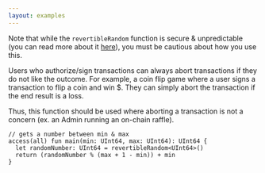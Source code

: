 ```yaml
---
layout: examples
---
```


Note that while the `revertibleRandom` function is secure & unpredictable (you can read more about it [here](https://developers.flow.com/cadence/language/built-in-functions#revertiblerandom)), you must be cautious about how you use this.

Users who authorize/sign transactions can always abort transactions if they do not like the outcome. For example, a coin flip game where a user signs a transaction to flip a coin and win $. They can simply abort the transaction if the end result is a loss.

Thus, this function should be used where aborting a transaction is not a concern (ex. an Admin running an on-chain raffle).

```cadence
// gets a number between min & max
access(all) fun main(min: UInt64, max: UInt64): UInt64 {
  let randomNumber: UInt64 = revertibleRandom<UInt64>()
  return (randomNumber % (max + 1 - min)) + min
}
```
